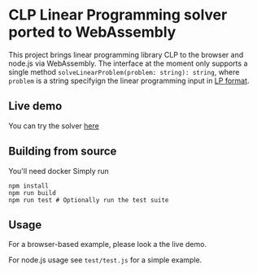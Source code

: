 
# CLP Linear Programming solver ported to WebAssembly

This project brings linear programming library CLP to the browser and node.js via WebAssembly.
The interface at the moment only supports a single method `solveLinearProblem(problem: string): string`, where `problem` is a string specifyign the linear programming input in [LP format](https://www.ibm.com/support/knowledgecenter/SSSA5P_12.7.1/ilog.odms.cplex.help/CPLEX/FileFormats/topics/LP.html).

## Live demo

You can try the solver [here](https://dpar39.github.io/clp-wasm/)

## Building from source

You'll need docker
Simply run
```
npm install
npm run build
npm run test # Optionally run the test suite
```

## Usage

For a browser-based example, please look a the live demo.

For node.js usage see `test/test.js` for a simple example.

